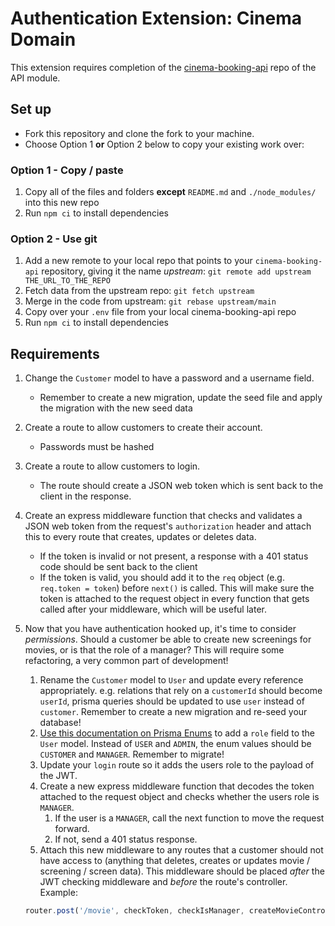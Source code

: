 # Authentication Extension: Cinema Domain

This extension requires completion of the [cinema-booking-api](https://github.com/boolean-uk/cinema-booking-api) repo of the API module.

## Set up

- Fork this repository and clone the fork to your machine.
- Choose Option 1 **or** Option 2 below to copy your existing work over:

### Option 1 - Copy / paste

1. Copy all of the files and folders **except** `README.md` and `./node_modules/` into this new repo
2. Run `npm ci` to install dependencies

### Option 2 - Use git

1. Add a new remote to your local repo that points to your `cinema-booking-api` repository, giving it the name *upstream*: `git remote add upstream THE_URL_TO_THE_REPO`
2. Fetch data from the upstream repo: `git fetch upstream`
3. Merge in the code from upstream: `git rebase upstream/main`
4. Copy over your `.env` file from your local cinema-booking-api repo
5. Run `npm ci` to install dependencies

## Requirements

1. Change the `Customer` model to have a password and a username field.
    - Remember to create a new migration, update the seed file and apply the migration with the new seed data

2. Create a route to allow customers to create their account.
    - Passwords must be hashed

3. Create a route to allow customers to login.
    - The route should create a JSON web token which is sent back to the client in the response.

4. Create an express middleware function that checks and validates a JSON web token from the request's `authorization` header and attach this to every route that creates, updates or deletes data.
    - If the token is invalid or not present, a response with a 401 status code should be sent back to the client
    - If the token is valid, you should add it to the `req` object (e.g. `req.token = token`) before `next()` is called. This will make sure the token is attached to the request object in every function that gets called after your middleware, which will be useful later.

5. Now that you have authentication hooked up, it's time to consider *permissions*. Should a customer be able to create new screenings for movies, or is that the role of a manager? This will require some refactoring, a very common part of development!
    1. Rename the `Customer` model to `User` and update every reference appropriately. e.g. relations that rely on a `customerId` should become `userId`, prisma queries should be updated to use `user` instead of `customer`. Remember to create a new migration and re-seed your database!
    2. [Use this documentation on Prisma Enums](https://www.prisma.io/docs/reference/api-reference/prisma-schema-reference#enum) to add a `role` field to the `User` model. Instead of `USER` and `ADMIN`, the enum values should be `CUSTOMER` and `MANAGER`. Remember to migrate!
    3. Update your `login` route so it adds the users role to the payload of the JWT.
    4. Create a new express middleware function that decodes the token attached to the request object and checks whether the users role is `MANAGER`.
        1. If the user is a `MANAGER`, call the next function to move the request forward.
        2. If not, send a 401 status response.
    5. Attach this new middleware to any routes that a customer should not have access to (anything that deletes, creates or updates movie / screening / screen data). This middleware should be placed *after* the JWT checking middleware and *before* the route's controller. Example:

    ```js
    router.post('/movie', checkToken, checkIsManager, createMovieController);
    ```

